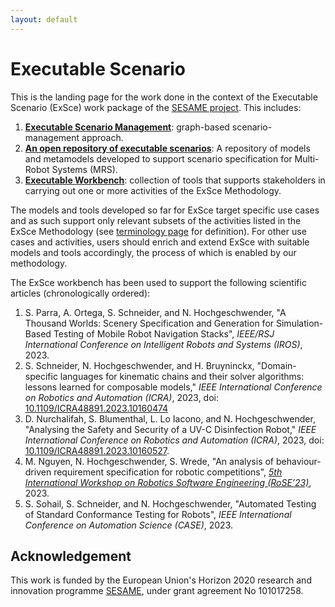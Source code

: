 ```yaml
---
layout: default
---
```

# Executable Scenario

This is the landing page for the work done in the context of the Executable Scenario (ExSce)
work package of the [SESAME project](https://www.sesame-project.org/). This includes:

1. **[Executable Scenario Management](https://github.com/hbrs-sesame/exsce_management)**:
   graph-based scenario-management approach.
2. **[An open repository of executable scenarios](exsce-repo.md)**:
   A repository of models and metamodels developed to support scenario specification for
   Multi-Robot Systems (MRS).
3. **[Executable Workbench](exsce-workbench.md)**: collection of tools that supports stakeholders
   in carrying out one or more activities of the ExSce Methodology.

The models and tools developed so far for ExSce target specific use cases and as such support only
relevant subsets of the activities listed in the ExSce Methodology (see
[terminology page](terminology.md) for definition). For other use cases and activities,
users should enrich and extend ExSce with suitable models and tools accordingly,
the process of which is enabled by our methodology.

The ExSce workbench has been used to support the following scientific articles
(chronologically ordered):

1. S. Parra, A. Ortega, S. Schneider, and N. Hochgeschwender, "A Thousand Worlds: Scenery
   Specification and Generation for Simulation-Based Testing of Mobile Robot Navigation Stacks",
   _IEEE/RSJ International Conference on Intelligent Robots and Systems (IROS)_, 2023.
2. S. Schneider, N. Hochgeschwender, and H. Bruyninckx, "Domain-specific languages for kinematic
   chains and their solver algorithms: lessons learned for composable models,"
   _IEEE International Conference on Robotics and Automation (ICRA)_, 2023,
   doi: [10.1109/ICRA48891.2023.10160474](https://doi.org/10.1109/ICRA48891.2023.10160474)
3. D. Nurchalifah, S. Blumenthal, L. Lo Iacono, and N. Hochgeschwender,
   "Analysing the Safety and Security of a UV-C Disinfection Robot,"
   _IEEE International Conference on Robotics and Automation (ICRA)_, 2023,
   doi: [10.1109/ICRA48891.2023.10160527](https://doi.org/10.1109/ICRA48891.2023.10160527).
4. M. Nguyen, N. Hochgeschwender, S. Wrede, "An analysis of behaviour-driven requirement specification
   for robotic competitions",
   [_5th International Workshop on Robotics Software Engineering (RoSE’23)_](https://rose-workshops.github.io/rose2023/), 2023.
5. S. Sohail, S. Schneider, and N. Hochgeschwender, "Automated Testing of Standard Conformance Testing
   for Robots", _IEEE International Conference on Automation Science (CASE)_, 2023.

## Acknowledgement

This work is funded by the European Union's Horizon 2020 research and innovation programme
[SESAME](https://www.sesame-project.org/), under grant agreement No 101017258.
